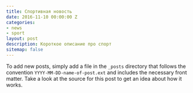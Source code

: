 ```yaml
---
title: Спортивная новость
date: 2016-11-10 00:00:00 Z
categories:
- news
- sport
layout: post
description: Короткое описание про спорт
sitemap: false
---
```


To add new posts, simply add a file in the `_posts` directory that follows the convention `YYYY-MM-DD-name-of-post.ext` and includes the necessary front matter. Take a look at the source for this post to get an idea about how it works.
